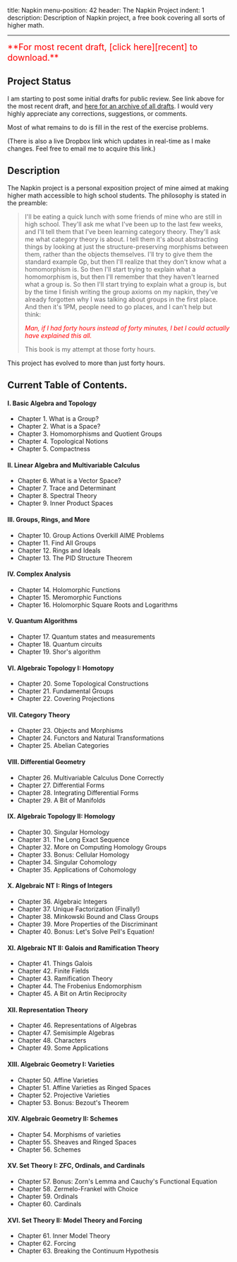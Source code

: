 title: Napkin
menu-position: 42
header: The Napkin Project
indent: 1
description: Description of Napkin project, a free book covering all sorts of higher math.

---

<span style="color:red; font-size: 140%;">
**For most recent draft, [click here][recent] to download.**
</span>

## Project Status
I am starting to post some initial drafts for public review.
See link above for the most recent draft,
and [here for an archive of all drafts][wp].
I would very highly appreciate any corrections, suggestions, or comments.

Most of what remains to do is fill in the rest of the exercise problems.

(There is also a live Dropbox link which updates in real-time as I make changes.
Feel free to email me to acquire this link.)

## Description
The Napkin project is a personal exposition project of mine
aimed at making higher math accessible to high school students.
The philosophy is stated in the preamble:

> I'll be eating a quick lunch with some friends of mine who are still in high school.
> They'll ask me what I've been up to the last few weeks, and I'll tell them that I've been learning category theory.
> They'll ask me what category theory is about.
> I tell them it's about abstracting things by looking at just the structure-preserving morphisms between them, rather than the objects themselves.
> I'll try to give them the standard example Gp, but then I'll realize that they don't know what a homomorphism is.
> So then I'll start trying to explain what a homomorphism is, but then I'll remember that they haven't learned what a group is.
> So then I'll start trying to explain what a group is, but by the time I finish writing the group axioms on my napkin, they've already forgotten why I was talking about groups in the first place.
> And then it's 1PM, people need to go places, and I can't help but think:
>
> *<span style="color:red;">Man, if I had forty hours instead of forty minutes, I bet I could actually have explained this all.</span>*
>
> This book is my attempt at those forty hours.

This project has evolved to more than just forty hours.

## Current Table of Contents.

#### I. Basic Algebra and Topology
+ Chapter 1. What is a Group? 
+ Chapter 2. What is a Space? 
+ Chapter 3. Homomorphisms and Quotient Groups 
+ Chapter 4. Topological Notions 
+ Chapter 5. Compactness 
#### II. Linear Algebra and Multivariable Calculus 
+ Chapter 6. What is a Vector Space? 
+ Chapter 7. Trace and Determinant 
+ Chapter 8. Spectral Theory 
+ Chapter 9. Inner Product Spaces 
#### III. Groups, Rings, and More 
+ Chapter 10. Group Actions Overkill AIME Problems 
+ Chapter 11. Find All Groups 
+ Chapter 12. Rings and Ideals 
+ Chapter 13. The PID Structure Theorem 
#### IV. Complex Analysis 
+ Chapter 14. Holomorphic Functions 
+ Chapter 15. Meromorphic Functions 
+ Chapter 16. Holomorphic Square Roots and Logarithms 
#### V. Quantum Algorithms
+ Chapter 17. Quantum states and measurements
+ Chapter 18. Quantum circuits
+ Chapter 19. Shor's algorithm
#### VI. Algebraic Topology I: Homotopy 
+ Chapter 20. Some Topological Constructions 
+ Chapter 21. Fundamental Groups 
+ Chapter 22. Covering Projections 
#### VII. Category Theory 
+ Chapter 23. Objects and Morphisms 
+ Chapter 24. Functors and Natural Transformations 
+ Chapter 25. Abelian Categories 
#### VIII. Differential Geometry
+ Chapter 26. Multivariable Calculus Done Correctly 
+ Chapter 27. Differential Forms 
+ Chapter 28. Integrating Differential Forms 
+ Chapter 29. A Bit of Manifolds
#### IX. Algebraic Topology II: Homology 
+ Chapter 30. Singular Homology 
+ Chapter 31. The Long Exact Sequence 
+ Chapter 32. More on Computing Homology Groups 
+ Chapter 33. Bonus: Cellular Homology
+ Chapter 34. Singular Cohomology
+ Chapter 35. Applications of Cohomology
#### X. Algebraic NT I: Rings of Integers 
+ Chapter 36. Algebraic Integers 
+ Chapter 37. Unique Factorization (Finally!) 
+ Chapter 38. Minkowski Bound and Class Groups 
+ Chapter 39. More Properties of the Discriminant 
+ Chapter 40. Bonus: Let's Solve Pell's Equation! 
#### XI. Algebraic NT II: Galois and Ramification Theory 
+ Chapter 41. Things Galois 
+ Chapter 42. Finite Fields 
+ Chapter 43. Ramification Theory 
+ Chapter 44. The Frobenius Endomorphism 
+ Chapter 45. A Bit on Artin Reciprocity
#### XII. Representation Theory
+ Chapter 46. Representations of Algebras
+ Chapter 47. Semisimple Algebras
+ Chapter 48. Characters
+ Chapter 49. Some Applications
#### XIII. Algebraic Geometry I: Varieties 
+ Chapter 50. Affine Varieties 
+ Chapter 51. Affine Varieties as Ringed Spaces
+ Chapter 52. Projective Varieties 
+ Chapter 53. Bonus: Bezout's Theorem
#### XIV. Algebraic Geometry II: Schemes 
+ Chapter 54. Morphisms of varieties
+ Chapter 55. Sheaves and Ringed Spaces
+ Chapter 56. Schemes
#### XV. Set Theory I: ZFC, Ordinals, and Cardinals 
+ Chapter 57. Bonus: Zorn's Lemma and Cauchy's Functional Equation
+ Chapter 58. Zermelo-Frankel with Choice 
+ Chapter 59. Ordinals 
+ Chapter 60. Cardinals 
#### XVI. Set Theory II: Model Theory and Forcing 
+ Chapter 61. Inner Model Theory 
+ Chapter 62. Forcing 
+ Chapter 63. Breaking the Continuum Hypothesis 

[recent]: https://usamo.files.wordpress.com/2017/08/napkin-2017-08-15.pdf
[wp]: https://usamo.wordpress.com/napkin/
